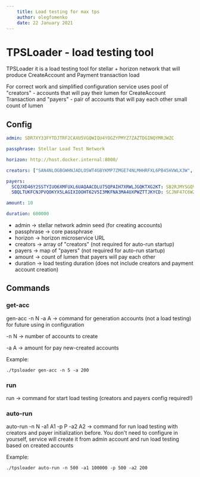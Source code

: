 ```yaml
---
    title: Load testing for max tps
    author: olegfomenko 
    date: 22 January 2021 
---
```


# TPSLoader - load testing tool

TPSLoader it is a load testing tool for stellar + horizon network that will produce CreateAccount and Payment transaction load

For correct work and simplified configuration service uses pool of 
"creators" - accounts that will pay their lumen for CreateAccount Transaction and 
"payers" - pair of accounts that will pay each other small count of lumen

## Config
``` yaml
admin: SDR7XY33FYTDJTRF2CAXU5VGQWIQU4YOGZYPMYZ7ZAZTDGINQYMRJWZC

passphrase: Stellar Load Test Network

horizon: http://host.docker.internal:8000/

creators: ["SAN4NLOGBGWHNJADLOSWT4GBYKMP7ZMGE74NLMHHRFXL6PB45HVWLX3W", "SAMEBGASYZEAJZLTKMWFUE47ZMPNIP34WNHAEYN5TVF7DZQW3242XHKM", "SC4JZ3ML5KCJFY43L5YONXWUETHF6WNMCGQGM4VTP7G3SH6HEWCWWBQJ"]

payers:
  SCQJXD46Y2SSTYIUO6XMFUXL6UAQAACDLU75QPAIH7XRWLJGQKTXG2KT: SB2RJMYSGQVYJ42TKJZK6HNF3O6ULJV5Y4I2TRGQO5SE2MRKESBI77YG
  SBQLTUKFCNJPVQOKYX5LAGIXIOOHT62V5I3MKFNA3MA4UXPWZTTJKYCD: SCJNF47C6WZ52NOMBNZ6SGHGGXWDCRIUXXOUWNWBKZLLBHHO47SO73JC

amount: 10

duration: 600000
```

- admin -> stellar network admin seed (for creating accounts)
- passphrase -> core passphrase
- horizon -> horizon microservice URL
- creators -> array of "creators" (not required for auto-run startup)
- payers -> map of "payers" (not required for auto-run startup)
- amount -> count of lumen that payers will pay each other
- duration -> load testing duration (does not include creators and payment account creation)

## Commands

### get-acc

gen-acc -n N -a A -> command for generation accounts (not a load testing) for future using in configuration

-n N -> number of accounts to create

-a A -> amount for pay new-created accounts

Example:
```commandline
./tpsloader gen-acc -n 5 -a 200
``` 

### run
run -> command for start load testing (creators and payers config required!)

### auto-run

auto-run -n N -a1 A1 -p P -a2 A2 -> command for run load testing with creators and payer initialization before. 
You don't need to configure in yourself, service will create it from admin account and run load testing based on created accounts

Example:
```commandline
./tpsloader auto-run -n 500 -a1 100000 -p 500 -a2 200
``` 
